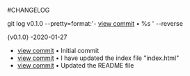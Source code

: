 #CHANGELOG


git log v0.1.0 --pretty=format:'- [view commit](http://github.com/lucspescha/Offizielles-Repository-Luc/commit/%H) &bull; %s ' --reverse 

{v0.1.0} -2020-01-27


- [view commit](http://github.com/lucspescha/Offizielles-Repository-Luc/commit/41d1141a8afb530e3a1750dc3aa50d9ddc33dd73) &bull; Initial commit 
- [view commit](http://github.com/lucspescha/Offizielles-Repository-Luc/commit/f2ba35cb7c72e32f72e641c6109e2d711b54cb37) &bull; I have updated the index file "index.html" 
- [view commit](http://github.com/lucspescha/Offizielles-Repository-Luc/commit/be72d58fda0df3ddd23385503b97b295dad54099) &bull; Updated the README file 
